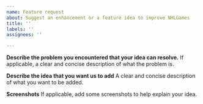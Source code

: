 ```yaml
---
name: Feature request
about: Suggest an enhancement or a feature idea to improve NHLGames
title: ''
labels: ''
assignees: ''

---
```


**Describe the problem you encountered that your idea can resolve.**
If applicable, a clear and concise description of what the problem is.

**Describe the idea that you want us to add**
A clear and concise description of what you want to be added.

**Screenshots**
If applicable, add some screenshots to help explain your idea.
